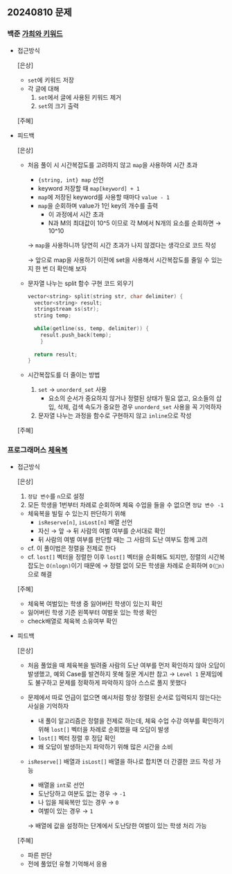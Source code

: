 ## 20240810 문제

### 백준 [가희와 키워드](https://www.acmicpc.net/problem/22233)

- 접근방식

  [은상]
  - `set`에 키워드 저장
  - 각 글에 대해
    1. `set`에서 글에 사용된 키워드 제거
    2. `set`의 크기 출력
  
  [주혜]
  
- 피드백

  [은상]
  - 처음 풀이 시 시간복잡도를 고려하지 않고 `map`을 사용하여 시간 초과
    - `{string, int} map` 선언
    - keyword 저장할 때 `map[keyword] + 1`
    - `map`에 저장된 keyword를 사용할 때마다 `value - 1`
    - `map`을 순회하며 value가 1인 key의 개수를 출력
        - 이 과정에서 시간 초과
        - N과 M의 최대값이 10^5 이므로 각 M에서 N개의 요소를 순회하면 → 10^10
    
    → `map`을 사용하니까 당연히 시간 초과가 나지 않겠다는 생각으로 코드 작성
    
    → 앞으로 map을 사용하기 이전에 set을 사용해서 시간복잡도를 줄일 수 있는지 한 번 더 확인해 보자
    
  - 문자열 나누는 split 함수 구현 코드 외우기
    
    ```cpp
    vector<string> split(string str, char delimiter) {
      vector<string> result;
      stringstream ss(str);
      string temp;
        
      while(getline(ss, temp, delimiter)) {
        result.push_back(temp);
    	}
        
      return result;
    }
    ```
    
  - 시간복잡도를 더 줄이는 방법
    1. `set` → `unorderd_set` 사용
        - 요소의 순서가 중요하지 않거나 정렬된 상태가 필요 없고, 요소들의 삽입, 삭제, 검색 속도가 중요한 경우 `unorderd_set` 사용을 꼭 기억하자
    2. 문자열 나누는 과정을 함수로 구현하지 않고 `inline`으로 작성
  
  [주혜]


### 프로그래머스 [체육복](https://school.programmers.co.kr/learn/courses/30/lessons/42862)

- 접근방식

  [은상]
  1. `정답 변수`를 `n`으로 설정
  2. 모든 학생을 1번부터 차례로 순회하며 체육 수업을 들을 수 없으면 `정답 변수 -1`
  - 체육복을 빌릴 수 있는지 판단하기 위해
    - `isReserve[n]`, `isLost[n]` 배열 선언
    - 자신 → 앞 → 뒤 사람의 여벌 여부를 순서대로 확인
    - 뒤 사람의 여벌 여부를 판단할 때는 그 사람의 도난 여부도 함께 고려
  - cf. 이 풀이법은 정렬을 전제로 한다
  - cf. `lost[]` 벡터을 정렬한 이후 `lost[]` 벡터을 순회해도 되지만, 정렬의 시간복잡도는 `O(nlogn)`이기 때문에 → 정렬 없이 모든 학생을 차례로 순회하며 `O(n)`으로 해결

  [주혜]
  - 체육복 여벌있는 학생 중 잃어버린 학생이 있는지 확인
  - 잃어버린 학생 기준 왼쪽부터 여벌옷 있는 학생 확인
  - check배열로 체육복 소유여부 확인

  
- 피드백

  [은상]
  - 처음 풀었을 때 체육복을 빌려줄 사람의 도난 여부를 먼저 확인하지 않아 오답이 발생했고, 예외 Case를 발견하지 못해 질문 게시판 참고 → `Level 1` 문제임에도 불구하고 문제를 정확하게 파악하지 않아 스스로 풀지 못했다
  - 문제에서 따로 언급이 없으면 예시처럼 항상 정렬된 순서로 입력되지 않는다는 사실을 기억하자
    - 내 풀이 알고리즘은 정렬을 전제로 하는데, 체육 수업 수강 여부를 확인하기 위해 `lost[]` 벡터을 차례로 순회했을 때 오답이 발생
    - `lost[]` 벡터 정렬 후 정답 확인
    - 왜 오답이 발생하는지 파악하기 위해 많은 시간을 소비
  - `isReserve[]` 배열과 `isLost[]` 배열을 하나로 합치면 더 간결한 코드 작성 가능
    - 배열을 `int`로 선언
    - 도난당하고 여분도 없는 경우 → `-1`
    - 나 입을 체육복만 있는 경우 → `0`
    - 여벌이 있는 경우 → `1`
    
    → 배열에 값을 설정하는 단계에서 도난당한 여벌이 있는 학생 처리 가능
  
  [주혜]
  - 파른 판단
  - 전에 풀었던 유형 기억해서 응용

  
  

